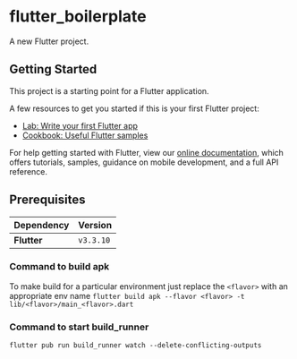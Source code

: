# flutter_boilerplate

A new Flutter project.

## Getting Started

This project is a starting point for a Flutter application.

A few resources to get you started if this is your first Flutter project:

- [Lab: Write your first Flutter app](https://flutter.dev/docs/get-started/codelab)
- [Cookbook: Useful Flutter samples](https://flutter.dev/docs/cookbook)

For help getting started with Flutter, view our
[online documentation](https://flutter.dev/docs), which offers tutorials,
samples, guidance on mobile development, and a full API reference.

## Prerequisites

| Dependency  | Version   |
| ----------- | --------- |
| **Flutter** | `v3.3.10` |

### Command to build apk

To make build for a particular environment just replace the `<flavor>` with an appropriate env name
`flutter build apk --flavor <flavor> -t lib/<flavor>/main_<flavor>.dart`

### Command to start build_runner

`flutter pub run build_runner watch --delete-conflicting-outputs`
